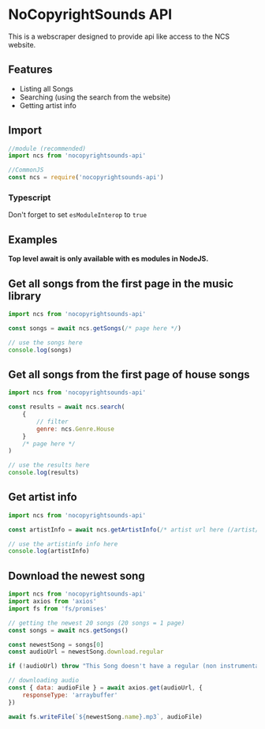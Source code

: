 # NoCopyrightSounds API

This is a webscraper designed to provide api like access to the NCS website.

## Features

-   Listing all Songs
-   Searching (using the search from the website)
-   Getting artist info

## Import

```js
//module (recommended)
import ncs from 'nocopyrightsounds-api'

//CommonJS
const ncs = require('nocopyrightsounds-api')
```

### Typescript

Don't forget to set `esModuleInterop` to `true`

## Examples

**Top level await is only available with es modules in NodeJS.**

## Get all songs from the first page in the music library

```js
import ncs from 'nocopyrightsounds-api'

const songs = await ncs.getSongs(/* page here */)

// use the songs here
console.log(songs)
```

## Get all songs from the first page of house songs

```js
import ncs from 'nocopyrightsounds-api'

const results = await ncs.search(
    {
        // filter
        genre: ncs.Genre.House
    }
    /* page here */
)

// use the results here
console.log(results)
```

## Get artist info

```js
import ncs from 'nocopyrightsounds-api'

const artistInfo = await ncs.getArtistInfo(/* artist url here (/artist/760/srikar) */)

// use the artistinfo info here
console.log(artistInfo)
```

## Download the newest song

```js
import ncs from 'nocopyrightsounds-api'
import axios from 'axios'
import fs from 'fs/promises'

// getting the newest 20 songs (20 songs = 1 page)
const songs = await ncs.getSongs()

const newestSong = songs[0]
const audioUrl = newestSong.download.regular

if (!audioUrl) throw "This Song doesn't have a regular (non instrumental) version!"

// downloading audio
const { data: audioFile } = await axios.get(audioUrl, {
    responseType: 'arraybuffer'
})

await fs.writeFile(`${newestSong.name}.mp3`, audioFile)
```

